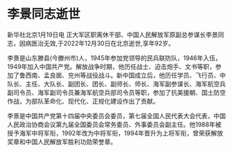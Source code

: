 # 李景同志逝世

新华社北京1月19日电 正大军区职离休干部、中国人民解放军原副总参谋长李景同志，因病医治无效,于2022年12月30日在北京逝世,享年92岁。

李景是山东滕县(今滕州市)人，1945年参加党领导的民兵联防队，1946年入伍，1949年加入中国共产党。解放战争时期，他历任战士、迫击炮手、文书等职，参加了鲁西南、孟良崮、兖州等战役战斗。新中国成立后，他历任学员、飞行员、中队长、主任、大队长、副团长、团长、副师长、师长、海军副参谋长、海军航空兵副司令员、海军副司令员兼海军航空兵部司令员等职，参加了抗美援朝、国土防空作战，为部队革命化、现代化、正规化建设作出了贡献。

李景是中国共产党第十四届中央委员会委员，第七届全国人民代表大会代表，中国人民政治协商会议第九届全国委员会常务委员、外事委员会副主任。他1988年被授予海军中将军衔，1992年改为中将军衔，1994年晋升为上将军衔，曾荣获解放奖章和中国人民解放军胜利功勋荣誉章。

